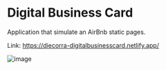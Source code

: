 # Digital Business Card

Application that simulate an AirBnb static pages.

Link: https://diecorra-digitalbusinesscard.netlify.app/

![image](https://user-images.githubusercontent.com/32736570/187970918-50172004-a1a6-416e-b8a0-64d0e48ef2aa.png)
